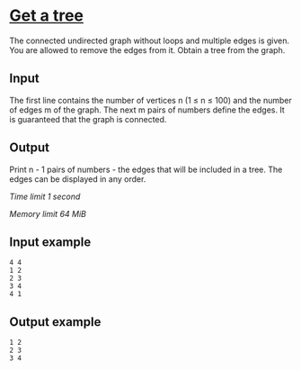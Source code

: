 # [Get a tree](https://www.e-olymp.com/en/problems/978)

The connected undirected graph without loops and multiple edges is given. You are allowed to remove the edges from it. Obtain a tree from the graph.

## Input

The first line contains the number of vertices n (1 ≤ n ≤ 100) and the number of edges m of the graph. The next m pairs of numbers define the edges. It is guaranteed that the graph is connected.

## Output

Print n - 1 pairs of numbers - the edges that will be included in a tree. The edges can be displayed in any order.

_Time limit 1 second_

_Memory limit 64 MiB_

## Input example
```
4 4
1 2
2 3
3 4
4 1
```

## Output example
```
1 2
2 3
3 4
```
